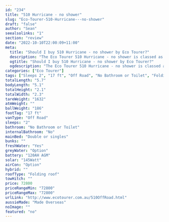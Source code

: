```yaml
---
id: "234"
title: "510 Hurricane - no shower"
slug: "Eco-Tourer-510-Hurricane---no-shower"
draft: "false"
author: "Sean"
seealsolinks: "1"
section: "review"
date: "2022-10-10T22:00:09+11:00"
meta:
  title: "Should I buy 510 Hurricane - no shower by Eco Tourer?"
  description: "The Eco Tourer 510 Hurricane - no shower is classed as Off Road, and sleeps 2 people. It is Made Overseas and comes in at 17 ft. It generally has No Bathroom or Toilet."
  ogtitle: "Should I buy 510 Hurricane - no shower by Eco Tourer?"
  ogdescription: "The Eco Tourer 510 Hurricane - no shower is classed as Off Road, and sleeps 2 people. It is Made Overseas and comes in at 17 ft. It generally has No Bathroom or Toilet."
categories: ["Eco Tourer"]
tags: ["Sleeps 2", "17 ft", "Off Road", "No Bathroom or Toilet", "Folding roof", "70 - 80k", "Made Overseas"]
totalLength: "5.7"
bodyLength: "5.1"
totalHeight: "2.1"
totalWidth: "2.3"
tareWeight: "1632"
atmWeight: ""
ballWeight: "186"
footTag: "17 ft"
vanType: "Off Road"
sleeps: "2"
bathroom: "No Bathroom or Toilet"
internalBathroom: "No"
mainBed: "Double or singles"
bunks: ""
freshWater: "Yes"
greyWater: "Option"
battery: "120AH AGM"
solar: "145Watt"
airCon: "Option"
hybrid: ""
roofType: "Folding roof"
towHitch: ""
price: 72800
priceRangeMin: "72800"
priceRangeMax: "72800"
urlLink: "http://www.ecotourer.com.au/510OffRoad.html"
aussieMade: "Made Overseas"
noImage: ""
featured: "no"
---
```

